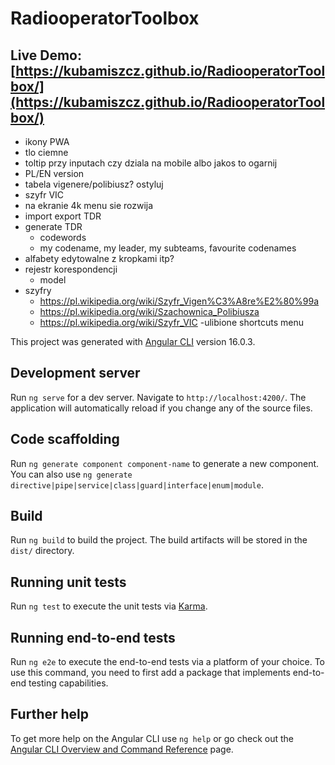# RadiooperatorToolbox
## Live Demo: [https://kubamiszcz.github.io/RadiooperatorToolbox/](https://kubamiszcz.github.io/RadiooperatorToolbox/)


- ikony PWA
- tlo ciemne
- toltip przy inputach czy dziala na mobile albo jakos to ogarnij
- PL/EN version
- tabela vigenere/polibiusz? ostyluj
- szyfr VIC
- na ekranie 4k menu sie rozwija
- import export TDR
- generate TDR
  - codewords
  - my codename, my leader, my subteams, favourite codenames
- alfabety edytowalne z kropkami itp?
- rejestr korespondencji
  - model
- szyfry
  - https://pl.wikipedia.org/wiki/Szyfr_Vigen%C3%A8re%E2%80%99a
  - https://pl.wikipedia.org/wiki/Szachownica_Polibiusza
  - https://pl.wikipedia.org/wiki/Szyfr_VIC
-ulibione shortcuts menu






This project was generated with [Angular CLI](https://github.com/angular/angular-cli) version 16.0.3.

## Development server

Run `ng serve` for a dev server. Navigate to `http://localhost:4200/`. The application will automatically reload if you change any of the source files.

## Code scaffolding

Run `ng generate component component-name` to generate a new component. You can also use `ng generate directive|pipe|service|class|guard|interface|enum|module`.

## Build

Run `ng build` to build the project. The build artifacts will be stored in the `dist/` directory.

## Running unit tests

Run `ng test` to execute the unit tests via [Karma](https://karma-runner.github.io).

## Running end-to-end tests

Run `ng e2e` to execute the end-to-end tests via a platform of your choice. To use this command, you need to first add a package that implements end-to-end testing capabilities.

## Further help

To get more help on the Angular CLI use `ng help` or go check out the [Angular CLI Overview and Command Reference](https://angular.io/cli) page.
